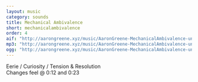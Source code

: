 ```yaml
---
layout: music
category: sounds
title: Mechanical Ambivalence
short: mechanicalambivalence
order: 4
aif: "http://aarongreene.xyz/music/AaronGreene-MechanicalAmbivalence-unsigned.aif"
mp3: "http://aarongreene.xyz/music/AaronGreene-MechanicalAmbivalence-unsigned.mp3"
ogg: "http://aarongreene.xyz/music/AaronGreene-MechanicalAmbivalence-unsigned.ogg"
---
```


Eerie / Curiosity / Tension & Resolution<br />
Changes feel @ 0:12 and 0:23<br />
<br />